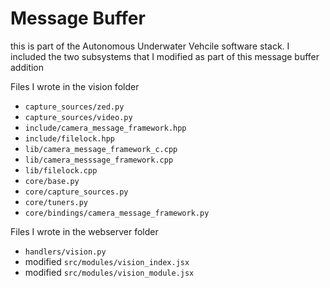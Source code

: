 # Message Buffer
this is part of the Autonomous Underwater Vehcile software stack. I included
the two subsystems that I modified as part of this message buffer addition


Files I wrote in the vision folder
- `capture_sources/zed.py`
- `capture_sources/video.py`
- `include/camera_message_framework.hpp`
- `include/filelock.hpp`
- `lib/camera_message_framework_c.cpp`
- `lib/camera_messsage_framework.cpp`
- `lib/filelock.cpp`
- `core/base.py`
- `core/capture_sources.py`
- `core/tuners.py`
- `core/bindings/camera_message_framework.py`

Files I wrote in the webserver folder
- `handlers/vision.py`
- modified `src/modules/vision_index.jsx`
- modified `src/modules/vision_module.jsx`

